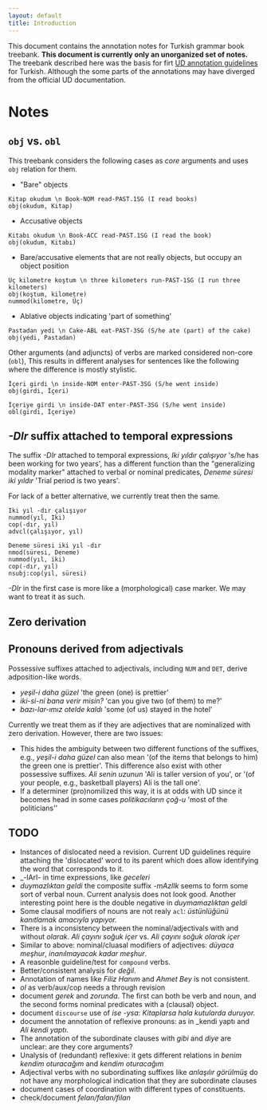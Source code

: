```yaml
---
layout: default
title: Introduction
---
```


This document contains the annotation notes for Turkish grammar book
treebank.
__This document is currently only an unorganized set of notes.__
The treebank described here was the basis for firt [UD annotation
guidelines](http://universaldependencies.org/tr/) for Turkish.
Although the some parts of the annotations may have diverged from the
official UD documentation.


# Notes

## ``obj`` vs. ``obl``

This treebank considers the following cases as _core_ arguments
and uses `obj` relation for them.

- "Bare" objects
~~~ sdparse
Kitap okudum \n Book-NOM read-PAST.1SG (I read books)
obj(okudum, Kitap)
~~~

- Accusative objects 
~~~ sdparse
Kitabı okudum \n Book-ACC read-PAST.1SG (I read the book)
obj(okudum, Kitabı)
~~~

- Bare/accusative elements that are not really objects,
    but occupy an object position
~~~ sdparse
Üç kilometre koştum \n three kilometers run-PAST-1SG (I run three kilometers)
obj(koştum, kilometre)
nummod(kilometre, Üç)
~~~

- Ablative objects indicating 'part of something'
~~~ sdparse
Pastadan yedi \n Cake-ABL eat-PAST-3SG (S/he ate (part) of the cake)
obj(yedi, Pastadan)
~~~

Other arguments (and adjuncts) of verbs are marked considered non-core (``obl``),
This results in different analyses
for sentences like the following where the difference is mostly stylistic.

~~~ sdparse
İçeri girdi \n inside-NOM enter-PAST-3SG (S/he went inside)
obj(girdi, İçeri)
~~~

~~~ sdparse
İçeriye girdi \n inside-DAT enter-PAST-3SG (S/he went inside)
obl(girdi, İçeriye)
~~~

## _-DIr_ suffix attached to temporal expressions

The suffix _-DIr_ attached to temporal expressions,
_Iki yıldır çalışıyor_ 's/he has been working for two years',
has a different function than the "generalizing modality marker"
attached to verbal or nominal predicates,
_Deneme süresi iki yıldır_ 'Trial period is two years'. 

For lack of a better alternative, we currently treat then the same.

~~~ sdparse
Iki yıl -dır çalışıyor
nummod(yıl, Iki)
cop(-dır, yıl)
advcl(çalışıyor, yıl)
~~~

~~~ sdparse
Deneme süresi iki yıl -dır 
nmod(süresi, Deneme)
nummod(yıl, iki)
cop(-dır, yıl)
nsubj:cop(yıl, süresi)
~~~

_-DIr_ in the first case is more like a (morphological) case marker.
We may want to treat it as such.

## Zero derivation

## Pronouns derived from adjectivals

Possessive suffixes attached to adjectivals,
including ``NUM`` and ``DET``, 
derive adposition-like words.

- _yeşil-i daha güzel_ 'the green (one) is prettier'
- _iki-si-ni  bana verir misin?_ 'can you give two (of them) to me?'
- _bazı-lar-ımız otelde kaldı_ 'some (of us) stayed in the hotel'

Currently we treat them as if they are adjectives that are nominalized with zero derivation.
However, there are two issues:

- This hides the ambiguity between two different functions of the
  suffixes, e.g.,  _yeşil-i daha güzel_ can also mean '(of the items
  that belongs to him) the green one is prettier'. This difference
  also exist with other possessive suffixes.
  _Ali senin uzunun_ 'Ali is taller version of you',
  or '(of your people, e.g., basketball players) Ali is the tall one'.
- If a determiner (pro)nomilized this way, it is at odds with UD since
  it becomes head in some cases _politikacıların çoğ-u_ 'most of the politicians''

## TODO

- Instances of dislocated need a revision.
    Current UD guidelines require attaching the 'dislocated' word
    to its parent which does allow identifying the word that corresponds to it.
- _-lArI- in time expressions, like _geceleri_ 
- _duymazlıktan geldi_  the composite suffix _-mAzlIk_ seems to form
      some sort of verbal noun. Current analysis does not look good.
      Another interesting point here is the double negative in
      _duymamazlıktan geldi_
- Some clausal modifiers of nouns are not realy `acl`:
    _üstünlüğünü kanıtlamak amacıyla yapıyor._
- There is a inconsistency between the nominal/adjectivals with and
  without _olarak_. _Ali çayını soğuk içer_ vs. _Ali çayını soğuk olarak içer_ 
- Similar to above: nominal/cluasal modifiers of adjectives:
    _düyaca meşhur_, _inanılmayacak kadar meşhur_.
- A reasonble guideline/test for `compound` verbs.
- Better/consistent analysis for _değil_.
- Annotation of names like _Filiz Hanım_ and _Ahmet Bey_ is not
    consistent.
- _ol_ as verb/aux/cop needs a through revision
- document _gerek_ and _zorunda_. The first can both be verb and noun,
    and the second forms nominal predicates with a (clausal) object.
- document `discourse` use of _ise_ -_ysa_:
    _Kitaplarsa hala kutularda duruyor._
- document the annotation of reflexive pronouns: as in _kendi yaptı
    and _Ali kendi yaptı_.
- The annotation of the subordinate clauses with _gibi_ and _diye_ are unclear:
    are they core arguments?
- Unalysis of (redundant) reflexive: it gets different relations
    in _benim kendim oturacağım_ and _kendim oturacağım_
- Adjectival verbs with no subordinating suffixes like _anlaşılır_
    _görülmüş_ do not have any morphological indication that they are
    subordinate clauses
- document cases of coordination with different types of constituents.
- check/document _felan/falan/filan_
